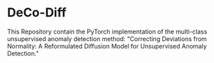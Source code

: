 # DeCo-Diff
This Repository contain the PyTorch implementation of the multi-class unsupervised anomaly detection method: "Correcting Deviations from Normality: A Reformulated Diffusion Model for Unsupervised Anomaly Detection."
